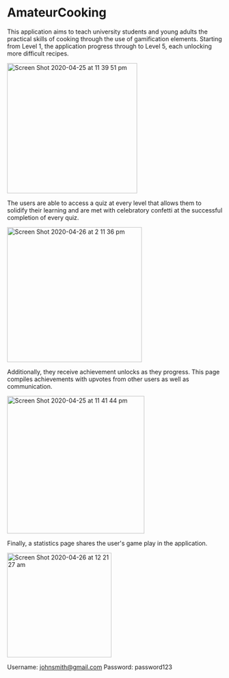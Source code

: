 # AmateurCooking

This application aims to teach university students and young adults the practical skills of cooking through the use of gamification elements. Starting from Level 1, the application progress through to Level 5, each unlocking more difficult recipes. 

<img width="304" alt="Screen Shot 2020-04-25 at 11 39 51 pm" src="https://user-images.githubusercontent.com/57245302/80282956-b7932600-8757-11ea-87dc-76c5906bc6fd.png">


The users are able to access a quiz at every level that allows them to solidify their learning and are met with celebratory confetti at the successful completion of every quiz. 

<img width="315" alt="Screen Shot 2020-04-26 at 2 11 36 pm" src="https://user-images.githubusercontent.com/57245302/80298867-9e2fbf80-87d3-11ea-880d-64d1ccbfd12e.png">


Additionally, they receive achievement unlocks as they progress. This page compiles achievements with upvotes from other users as well as communication. 

<img width="321" alt="Screen Shot 2020-04-25 at 11 41 44 pm" src="https://user-images.githubusercontent.com/57245302/80282981-e3161080-8757-11ea-8aea-69af990ec5c6.png">


Finally, a statistics page shares the user's game play in the application. 

<img width="244" alt="Screen Shot 2020-04-26 at 12 21 27 am" src="https://user-images.githubusercontent.com/57245302/80282999-fd4fee80-8757-11ea-87f2-c3a39defbca7.png">


Username: johnsmith@gmail.com
Password: password123

